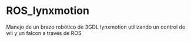 # ROS_lynxmotion
 Manejo de un brazo robótico de 3GDL lynxmotion utilizando un control de wii y un falcon a través de ROS
